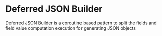 # Deferred JSON Builder

Deferred JSON Builder is a coroutine based pattern to split the fields and field value computation execution for generating JSON objects
